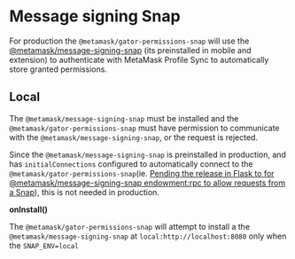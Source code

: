 # Message signing Snap

For production the `@metamask/gator-permissions-snap` will use the [@metamask/message-signing-snap](https://github.com/MetaMask/message-signing-snap) (its preinstalled in mobile and extension) to authenticate with MetaMask Profile Sync to automatically store granted permissions.

## Local

The `@metamask/message-signing-snap` must be installed and the `@metamask/gator-permissions-snap` must have permission to communicate with the `@metamask/message-signing-snap`, or the request is rejected.

Since the `@metamask/message-signing-snap` is preinstalled in production, and has `initialConnections` configured to automatically connect to the `@metamask/gator-permissions-snap`(ie. [Pending the release in Flask to for @metamask/message-signing-snap endowment:rpc to allow requests from a Snap](https://github.com/MetaMask/metamask-extension/pull/32521)), this is not needed in production.

**onInstall()**

The `@metamask/gator-permissions-snap` will attempt to install a the `@metamask/message-signing-snap` at `local:http://localhost:8080` only when the `SNAP_ENV=local`
